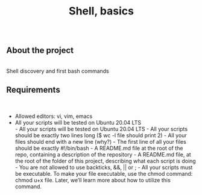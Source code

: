# <p align=center>Shell, basics</p>
<br />

## About the project
<br />
Shell discovery and first bash commands
<br />

## Requirements
<br />
<ul>
  <li>Allowed editors: vi, vim, emacs</li>
  <li>All your scripts will be tested on Ubuntu 20.04 LTS</li>
- All your scripts will be tested on Ubuntu 20.04 LTS
- All your scripts should be exactly two lines long ($ wc -l file should print 2)
- All your files should end with a new line (why?)
- The first line of all your files should be exactly #!/bin/bash
- A README.md file at the root of the repo, containing a description of the repository
- A README.md file, at the root of the folder of this project, describing what each script is doing
- You are not allowed to use backticks, &&, || or ;
- All your scripts must be executable. To make your file executable, use the chmod command: chmod u+x file. Later, we’ll learn more about how to utilize this command.
